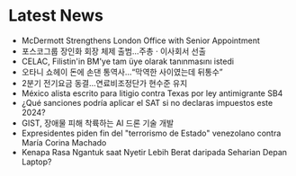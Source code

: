 # Latest News
-  McDermott Strengthens London Office with Senior Appointment
-  포스코그룹 장인화 회장 체제 출범…주총 · 이사회서 선출
-  CELAC, Filistin'in BM'ye tam üye olarak tanınmasını istedi
-  오타니 쇼헤이 돈에 손댄 통역사…“막역한 사이였는데 뒤통수”
-  2분기 전기요금 동결…연료비조정단가 현수준 유지
-  México alista escrito para litigio contra Texas por ley antimigrante SB4
-  ¿Qué sanciones podría aplicar el SAT si no declaras impuestos este 2024?
-  GIST, 장애물 피해 착륙하는 AI 드론 기술 개발
-  Expresidentes piden fin del "terrorismo de Estado" venezolano contra María Corina Machado
-  Kenapa Rasa Ngantuk saat Nyetir Lebih Berat daripada Seharian Depan Laptop?
